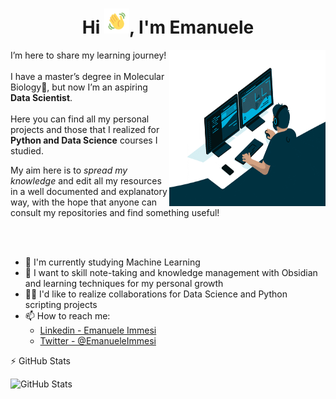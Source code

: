 <h1 align='center'>Hi <img src="Wave.gif" height='40px' width='40px'>, I'm Emanuele</h1>

<p>
<img src="giphy.gif" width=250px height=250px align='right'>
I’m here to share my learning journey!<br><br>
I have a master’s degree in Molecular Biology🧬, but now I’m an aspiring <b>Data Scientist</b>.<br><br>
Here you can find all my personal projects and those that I realized for <b>Python and Data Science</b> courses I studied. 

My aim here is to <i>spread my knowledge</i> and edit all my resources in a well documented and explanatory way, with the hope that anyone can consult my repositories and find something useful!  
</p>
<br><br>



- 📒 I'm currently studying Machine Learning
- 🔧 I want to skill note-taking and knowledge management with Obsidian and learning techniques for my personal growth
- 🤝🏻 I'd like to realize collaborations for Data Science and Python scripting projects
- 📫 How to reach me: 
  - [Linkedin - Emanuele Immesi](https://www.linkedin.com/in/emanuele-immesi-5004141b9/) 
  - [Twitter - @EmanueleImmesi](https://twitter.com/EmanueleImmesi)

:zap: GitHub Stats

<img align='left' alt="GitHub Stats" src="https://github-readme-stats.vercel.app/api?username=TheHextech&show_icons=true&hide_border=true&count_private=true&title_color=000000&icon_color=000000&text_color=daf7dc&bg_color=f48c06">
